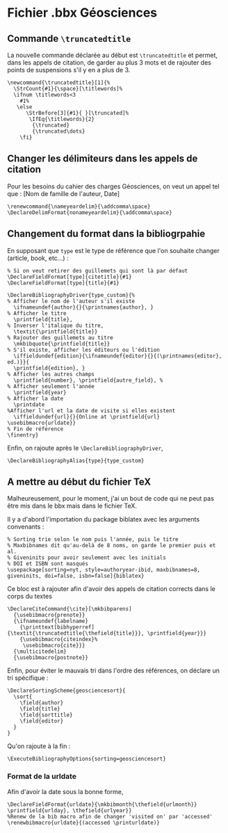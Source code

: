 # Fichier .bbx Géosciences
## Commande `\truncatedtitle`
La nouvelle commande déclarée au début est `\truncatedtitle` et permet, dans les appels de citation, de garder au plus 3 mots et de rajouter des points de suspensions s'il y en a plus de 3.

```TeX
\newcommand{\truncatedtitle}[1]{%
  \StrCount{#1}{\space}[\titlewords]%
  \ifnum \titlewords<3
    #1%
   \else
      \StrBefore[3]{#1}{ }[\truncated]%
       \IfEq{\titlewords}{2}
        {\truncated}
        {\truncated\dots}
    \fi}
```

## Changer les délimiteurs dans les appels de citation
Pour les besoins du cahier des charges Géosciences, on veut un appel tel que : [Nom de famille de l'auteur, Date]

```TeX
\renewcommand{\nameyeardelim}{\addcomma\space}
\DeclareDelimFormat{nonameyeardelim}{\addcomma\space}
```
## Changement du format dans la bibliogrpahie
En supposant que `type` est le type de référence que l'on souhaite changer (article, book, etc...) :
```TeX
% Si on veut retirer des guillemets qui sont là par défaut
\DeclareFieldFormat[type]{citetitle}{#1}
\DeclareFieldFormat[type]{title}{#1} 

\DeclareBibliographyDriver{type_custom}{%
% Afficher le nom de l'auteur s'il existe
  \ifnameundef{author}{}{\printnames{author}, }
% Afficher le titre
  \printfield{title},
% Inverser l'italique du titre,
  \textit{\printfield{title}}
% Rajouter des guillemets au titre
  \mkbibquote{\printfield{title}}
% S'il existe, afficher les éditeurs ou l'édition
  \iffieldundef{edition}{\ifnameundef{editor}{}{(\printnames{editor}, ed.)}}{
  \printfield{edition}, }
% Afficher les autres champs
  \printfield{number}, \printfield{autre_field}, %
% Afficher seulement l'année
  \printfield{year}
% Afficher la date
  \printdate
%Afficher l'url et la date de visite si elles existent
  \iffieldundef{url}{}{Online at \printfield{url} \usebibmacro{urldate}}
% Fin de référence
\finentry}
```
Enfin, on rajoute après le `\DeclareBibliographyDriver`,
```TeX
\DeclareBibliographyAlias{type}{type_custom}
```

## A mettre au début du fichier TeX
Malheureusement, pour le moment, j'ai un bout de code qui ne peut pas être mis dans le bbx mais dans le fichier TeX.

Il y a d'abord l'importation du package biblatex avec les arguments convenants :
```TeX
% Sorting trie selon le nom puis l'année, puis le titre
% Maxbibnames dit qu'au-delà de 8 noms, on garde le premier puis et al.
% Giveninits pour avoir seulement avec les initials
% DOI et ISBN sont masqués
\usepackage[sorting=nyt, style=authoryear-ibid, maxbibnames=8, giveninits, doi=false, isbn=false]{biblatex}
```
Ce bloc est à rajouter afin d'avoir des appels de citation corrects dans le corps du textes
```TeX
\DeclareCiteCommand{\cite}[\mkbibparens]
  {\usebibmacro{prenote}}
  {\ifnameundef{labelname}
    {\printtext[bibhyperref]{\textit{\truncatedtitle{\thefield{title}}}, \printfield{year}}}
    {\usebibmacro{citeindex}%
     \usebibmacro{cite}}}
  {\multicitedelim}
  {\usebibmacro{postnote}}
```
Enfin, pour éviter le mauvais tri dans l'ordre des références, on déclare un tri spécifique :
```TeX
\DeclareSortingScheme{geosciencesort}{
  \sort{
    \field{author}
    \field{title}
    \field{sorttitle}
    \field{editor}
  }
}
```
Qu'on rajoute à la fin :
```TeX
\ExecuteBibliographyOptions{sorting=geosciencesort}
```


### Format de la urldate
Afin d'avoir la date sous la bonne forme,
```TeX
\DeclareFieldFormat{urldate}{\mkbibmonth{\thefield{urlmonth}} \printfield{urlday}, \thefield{urlyear}}
%Renew de la bib macro afin de changer 'visited on' par 'accessed'
\renewbibmacro{urldate}{(accessed \printurldate)}
```